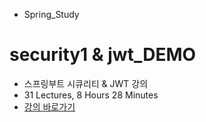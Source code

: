 -   Spring_Study

# security1 & jwt_DEMO

-   스프링부트 시큐리티 & JWT 강의
-   31 Lectures, 8 Hours 28 Minutes
-   [강의 바로가기](https://www.inflearn.com/course/스프링부트-시큐리티/dashboard)

